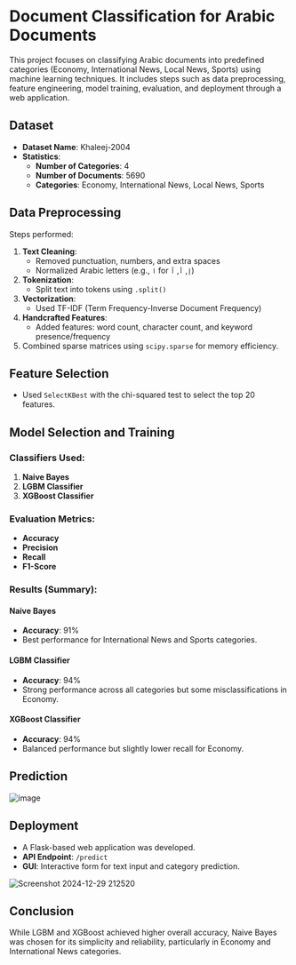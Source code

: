 # Document Classification for Arabic Documents

This project focuses on classifying Arabic documents into predefined categories (Economy, International News, Local News, Sports) using machine learning techniques. It includes steps such as data preprocessing, feature engineering, model training, evaluation, and deployment through a web application.

## Dataset

- **Dataset Name**: Khaleej-2004
- **Statistics**:
  - **Number of Categories**: 4
  - **Number of Documents**: 5690
  - **Categories**: Economy, International News, Local News, Sports

## Data Preprocessing

Steps performed:
1. **Text Cleaning**:
   - Removed punctuation, numbers, and extra spaces
   - Normalized Arabic letters (e.g., `ا` for `إ`, `أ`, `آ`)
2. **Tokenization**:
   - Split text into tokens using `.split()`
3. **Vectorization**:
   - Used TF-IDF (Term Frequency-Inverse Document Frequency)
4. **Handcrafted Features**:
   - Added features: word count, character count, and keyword presence/frequency
5. Combined sparse matrices using `scipy.sparse` for memory efficiency.

## Feature Selection

- Used `SelectKBest` with the chi-squared test to select the top 20 features.

## Model Selection and Training

### Classifiers Used:
1. **Naive Bayes**
2. **LGBM Classifier**
3. **XGBoost Classifier**

### Evaluation Metrics:
- **Accuracy**
- **Precision**
- **Recall**
- **F1-Score**

### Results (Summary):
#### Naive Bayes
- **Accuracy**: 91%
- Best performance for International News and Sports categories.

#### LGBM Classifier
- **Accuracy**: 94%
- Strong performance across all categories but some misclassifications in Economy.

#### XGBoost Classifier
- **Accuracy**: 94%
- Balanced performance but slightly lower recall for Economy.

## Prediction

![image](https://github.com/user-attachments/assets/17261ce6-5f43-4124-985b-745943e6ec24)

## Deployment

- A Flask-based web application was developed.
- **API Endpoint**: `/predict`
- **GUI**: Interactive form for text input and category prediction.

![Screenshot 2024-12-29 212520](https://github.com/user-attachments/assets/24e02328-00fa-44cf-b9aa-3968337b7f8b)



## Conclusion

While LGBM and XGBoost achieved higher overall accuracy, Naive Bayes was chosen for its simplicity and reliability, particularly in Economy and International News categories.

